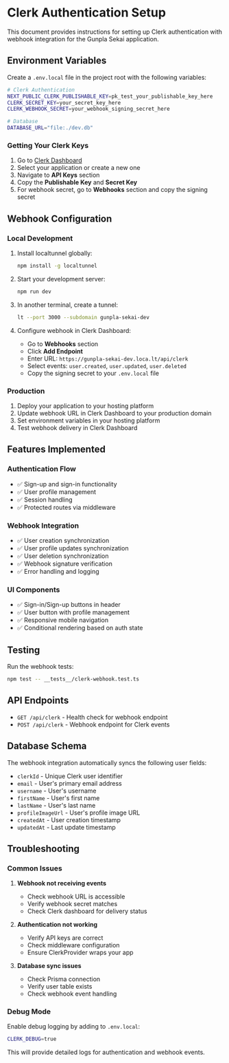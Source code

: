 # Clerk Authentication Setup

This document provides instructions for setting up Clerk authentication with webhook integration for the Gunpla Sekai application.

## Environment Variables

Create a `.env.local` file in the project root with the following variables:

```bash
# Clerk Authentication
NEXT_PUBLIC_CLERK_PUBLISHABLE_KEY=pk_test_your_publishable_key_here
CLERK_SECRET_KEY=your_secret_key_here
CLERK_WEBHOOK_SECRET=your_webhook_signing_secret_here

# Database
DATABASE_URL="file:./dev.db"
```

### Getting Your Clerk Keys

1. Go to [Clerk Dashboard](https://dashboard.clerk.com)
2. Select your application or create a new one
3. Navigate to **API Keys** section
4. Copy the **Publishable Key** and **Secret Key**
5. For webhook secret, go to **Webhooks** section and copy the signing secret

## Webhook Configuration

### Local Development

1. Install localtunnel globally:

   ```bash
   npm install -g localtunnel
   ```

2. Start your development server:

   ```bash
   npm run dev
   ```

3. In another terminal, create a tunnel:

   ```bash
   lt --port 3000 --subdomain gunpla-sekai-dev
   ```

4. Configure webhook in Clerk Dashboard:
   - Go to **Webhooks** section
   - Click **Add Endpoint**
   - Enter URL: `https://gunpla-sekai-dev.loca.lt/api/clerk`
   - Select events: `user.created`, `user.updated`, `user.deleted`
   - Copy the signing secret to your `.env.local` file

### Production

1. Deploy your application to your hosting platform
2. Update webhook URL in Clerk Dashboard to your production domain
3. Set environment variables in your hosting platform
4. Test webhook delivery in Clerk Dashboard

## Features Implemented

### Authentication Flow

- ✅ Sign-up and sign-in functionality
- ✅ User profile management
- ✅ Session handling
- ✅ Protected routes via middleware

### Webhook Integration

- ✅ User creation synchronization
- ✅ User profile updates synchronization
- ✅ User deletion synchronization
- ✅ Webhook signature verification
- ✅ Error handling and logging

### UI Components

- ✅ Sign-in/Sign-up buttons in header
- ✅ User button with profile management
- ✅ Responsive mobile navigation
- ✅ Conditional rendering based on auth state

## Testing

Run the webhook tests:

```bash
npm test -- __tests__/clerk-webhook.test.ts
```

## API Endpoints

- `GET /api/clerk` - Health check for webhook endpoint
- `POST /api/clerk` - Webhook endpoint for Clerk events

## Database Schema

The webhook integration automatically syncs the following user fields:

- `clerkId` - Unique Clerk user identifier
- `email` - User's primary email address
- `username` - User's username
- `firstName` - User's first name
- `lastName` - User's last name
- `profileImageUrl` - User's profile image URL
- `createdAt` - User creation timestamp
- `updatedAt` - Last update timestamp

## Troubleshooting

### Common Issues

1. **Webhook not receiving events**

   - Check webhook URL is accessible
   - Verify webhook secret matches
   - Check Clerk dashboard for delivery status

2. **Authentication not working**

   - Verify API keys are correct
   - Check middleware configuration
   - Ensure ClerkProvider wraps your app

3. **Database sync issues**
   - Check Prisma connection
   - Verify user table exists
   - Check webhook event handling

### Debug Mode

Enable debug logging by adding to `.env.local`:

```bash
CLERK_DEBUG=true
```

This will provide detailed logs for authentication and webhook events.
